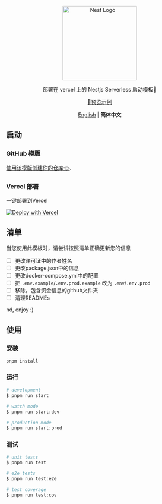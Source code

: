 <p align="center">
  <a href="http://nestjs.com/" target="blank"><img src="https://nestjs.com/img/logo-small.svg" width="200" alt="Nest Logo" /></a>
</p>


<p align="center">部署在 vercel 上的 Nestjs Serverless 启动模板🧸</p>

<p align='center'>
<a href="https://nest-start.leostar.top/">👀预览示例</a>
</p>

<p align='center'>
<a href="https://github.com/ileostar/nest-starter/blob/main/README.md">English</a> | <b>简体中文</b>
</p>


## 启动

### GitHub 模版

[使用该模版创建你的仓库👈](https://github.com/ileostar/nest-starter/generate).

### Vercel 部署

一键部署到Vercel

[![Deploy with Vercel](https://vercel.com/button)](https://vercel.com/import/project?template=https://github.com/ileostar/nest-starter)

## 清单

当您使用此模板时，请尝试按照清单正确更新您的信息

- [ ] 更改许可证中的作者姓名
- [ ] 更改package.json中的信息
- [ ] 更改docker-compose.yml中的配置
- [ ] 把 `.env.example`/`.env.prod.example` 改为 `.env`/`.env.prod`
- [ ] 移除。包含资金信息的github文件夹
- [ ] 清理READMEs

nd, enjoy :)

## 使用

### 安装

```bash
pnpm install
```

### 运行

```bash
# development
$ pnpm run start

# watch mode
$ pnpm run start:dev

# production mode
$ pnpm run start:prod
```

### 测试

```bash
# unit tests
$ pnpm run test

# e2e tests
$ pnpm run test:e2e

# test coverage
$ pnpm run test:cov
```
